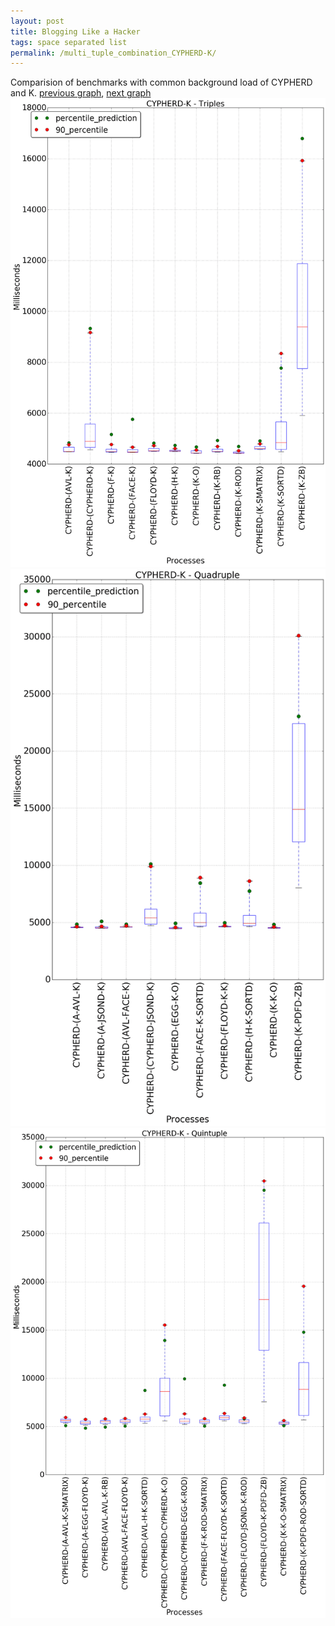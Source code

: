 ```yaml
---
layout: post
title: Blogging Like a Hacker
tags: space separated list
permalink: /multi_tuple_combination_CYPHERD-K/
---
```


Comparision of benchmarks with common background load of CYPHERD and K.
[previous graph](../multi_tuple_combination_CYPHERD-JSOND/), [next graph](../multi_tuple_combination_CYPHERD-O/)
![graph figure](./images/triple/CYPHERD/CYPHERD-K_box.png)![graph figure](./images/quadruple/CYPHERD/CYPHERD-K_box.png)![graph figure](./images/quintuple/CYPHERD/CYPHERD-K_box.png)